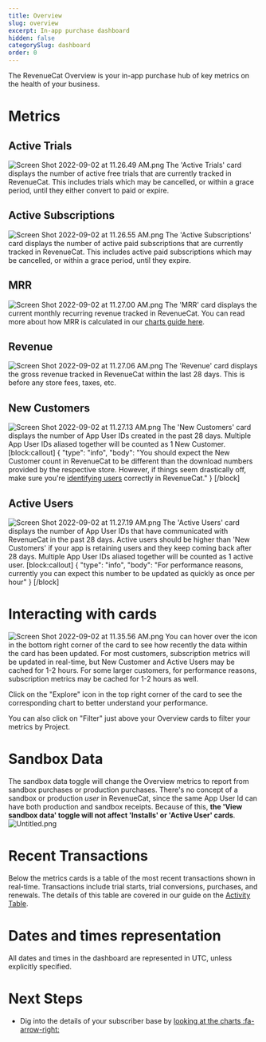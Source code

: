 ```yaml
---
title: Overview
slug: overview
excerpt: In-app purchase dashboard
hidden: false
categorySlug: dashboard
order: 0
---
```

The RevenueCat Overview is your in-app purchase hub of key metrics on the health of your business. 

# Metrics

## Active Trials
![](https://files.readme.io/dc19304-Screen_Shot_2022-09-02_at_11.26.49_AM.png "Screen Shot 2022-09-02 at 11.26.49 AM.png")
The 'Active Trials' card displays the number of active free trials that are currently tracked in RevenueCat. This includes trials which may be cancelled, or within a grace period, until they either convert to paid or expire.

## Active Subscriptions
![](https://files.readme.io/6bfe4ac-Screen_Shot_2022-09-02_at_11.26.55_AM.png "Screen Shot 2022-09-02 at 11.26.55 AM.png")
The 'Active Subscriptions' card displays the number of active paid subscriptions that are currently tracked in RevenueCat. This includes active paid subscriptions which may be cancelled, or within a grace period, until they expire.

## MRR
![](https://files.readme.io/6fef8bd-Screen_Shot_2022-09-02_at_11.27.00_AM.png "Screen Shot 2022-09-02 at 11.27.00 AM.png")
The 'MRR' card displays the current monthly recurring revenue tracked in RevenueCat. You can read more about how MRR is calculated in our [charts guide here](doc:monthly-recurring-revenue-mrr-chart).

## Revenue
![](https://files.readme.io/06b3330-Screen_Shot_2022-09-02_at_11.27.06_AM.png "Screen Shot 2022-09-02 at 11.27.06 AM.png")
The 'Revenue' card displays the gross revenue tracked in RevenueCat within the last 28 days. This is before any store fees, taxes, etc.

## New Customers
![](https://files.readme.io/5373eb6-Screen_Shot_2022-09-02_at_11.27.13_AM.png "Screen Shot 2022-09-02 at 11.27.13 AM.png")
The 'New Customers' card displays the number of App User IDs created in the past 28 days. Multiple App User IDs aliased together will be counted as 1 New Customer.
[block:callout]
{
  "type": "info",
  "body": "You should expect the New Customer count in RevenueCat to be different than the download numbers provided by the respective store. However, if things seem drastically off, make sure you're [identifying users](doc:user-ids) correctly in RevenueCat."
}
[/block]
## Active Users
![](https://files.readme.io/adc3dbb-Screen_Shot_2022-09-02_at_11.27.19_AM.png "Screen Shot 2022-09-02 at 11.27.19 AM.png")
The 'Active Users' card displays the number of App User IDs that have communicated with RevenueCat in the past 28 days. Active users should be higher than 'New Customers' if your app is retaining users and they keep coming back after 28 days. Multiple App User IDs aliased together will be counted as 1 active user.
[block:callout]
{
  "type": "info",
  "body": "For performance reasons, currently you can expect this number to be updated as quickly as once per hour"
}
[/block]
# Interacting with cards
![](https://files.readme.io/413de45-Screen_Shot_2022-09-02_at_11.35.56_AM.png "Screen Shot 2022-09-02 at 11.35.56 AM.png")
You can hover over the icon in the bottom right corner of the card to see how recently the data within the card has been updated. For most customers, subscription metrics will be updated in real-time, but New Customer and Active Users may be cached for 1-2 hours. For some larger customers, for performance reasons, subscription metrics may be cached for 1-2 hours as well.

Click on the "Explore" icon in the top right corner of the card to see the corresponding chart to better understand your performance.

You can also click on "Filter" just above your Overview cards to filter your metrics by Project.

# Sandbox Data

The sandbox data toggle will change the Overview metrics to report from sandbox purchases or production purchases. There's no concept of a sandbox or production *user* in RevenueCat, since the same App User Id can have both production and sandbox receipts. Because of this, **the 'View sandbox data' toggle will not affect 'Installs' or 'Active User' cards**. 
![](https://files.readme.io/7efaa56-Untitled.png "Untitled.png")
# Recent Transactions

Below the metrics cards is a table of the most recent transactions shown in real-time. Transactions include trial starts, trial conversions, purchases, and renewals. The details of this table are covered in our guide on the [Activity Table](doc:activity).

# Dates and times representation

All dates and times in the dashboard are represented in UTC, unless explicitly specified.

# Next Steps

* Dig into the details of your subscriber base by [looking at the charts :fa-arrow-right:](doc:charts)